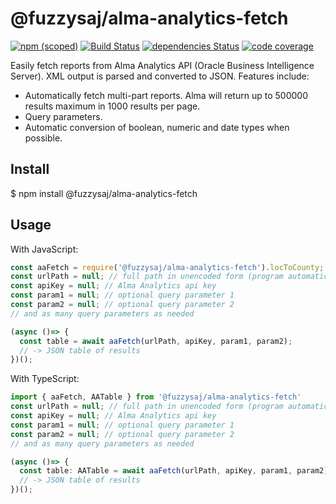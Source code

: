 # @fuzzysaj/alma-analytics-fetch

[![npm (scoped)](https://img.shields.io/npm/v/@fuzzysaj/alma-analytics-fetch.svg)](https://www.npmjs.com/package/@fuzzysaj/alma-analytics-fetch) [![Build Status](https://travis-ci.org/fuzzysaj/alma-analytics-fetch.svg?branch=master)](https://travis-ci.org/fuzzysaj/alma-analytics-fetch) [![dependencies Status](https://david-dm.org/fuzzysaj/alma-analytics-fetch/status.svg)](https://david-dm.org/fuzzysaj/alma-analytics-fetch) [![code coverage]( https://img.shields.io/codecov/c/github/fuzzysaj/alma-analytics-fetch.svg)](https://codecov.io/gh/fuzzysaj/alma-analytics-fetch)

Easily fetch reports from Alma Analytics API (Oracle Business Intelligence Server).  XML output is parsed and converted to JSON.  Features include:
* Automatically fetch multi-part reports.  Alma will return up to 500000 results maximum in 1000 results per page.
* Query parameters.
* Automatic conversion of boolean, numeric and date types when possible.

## Install

$ npm install @fuzzysaj/alma-analytics-fetch

## Usage

With JavaScript:

```js
const aaFetch = require('@fuzzysaj/alma-analytics-fetch').locToCounty;
const urlPath = null; // full path in unencoded form (program automatically does URL encoding).
const apiKey = null; // Alma Analytics api key
const param1 = null; // optional query parameter 1
const param2 = null; // optional query parameter 2
// and as many query parameters as needed

(async ()=> {
  const table = await aaFetch(urlPath, apiKey, param1, param2);
  // -> JSON table of results
})();
```

With TypeScript:

```ts
import { aaFetch, AATable } from '@fuzzysaj/alma-analytics-fetch'
const urlPath = null; // full path in unencoded form (program automatically does URL encoding).
const apiKey = null; // Alma Analytics api key
const param1 = null; // optional query parameter 1
const param2 = null; // optional query parameter 2
// and as many query parameters as needed

(async ()=> {
  const table: AATable = await aaFetch(urlPath, apiKey, param1, param2);
  // -> JSON table of results
})();
```
